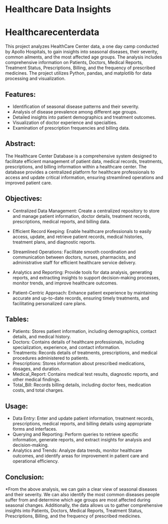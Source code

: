 # Healthcare Data Insights
# Healthcarecenterdata

This project analyzes HealthCare Center data, a one day camp conducted by Apollo Hospitals, to gain insights into seasonal diseases, their severity, common ailments, and the most affected age groups. The analysis includes comprehensive information on Patients, Doctors, Medical Reports, Treatment Status, Prescriptions, Billing, and the frequency of prescribed medicines. The project utilizes Python, pandas, and matplotlib for data processing and visualization.

## Features:
* Identification of seasonal disease patterns and their severity.
* Analysis of disease prevalence among different age groups.
* Detailed insights into patient demographics and treatment outcomes.
* Visualization of doctor experience and specialties.
* Examination of prescription frequencies and billing data.

## Abstract:
The Healthcare Center Database is a comprehensive system designed to facilitate efficient management of patient data, medical records, treatments, prescriptions, and billing information within a healthcare center. The database provides a centralized platform for healthcare professionals to access and update critical information, ensuring streamlined operations and improved patient care.

## Objectives:
* Centralized Data Management: Create a centralized repository to store and manage patient information, doctor details, treatment records, prescriptions, medical reports, and billing data.

* Efficient Record Keeping: Enable healthcare professionals to easily access, update, and retrieve patient records, medical histories, treatment plans, and diagnostic reports.

* Streamlined Operations: Facilitate smooth coordination and communication between doctors, nurses, pharmacists, and administrative staff for efficient healthcare service delivery.

* Analytics and Reporting: Provide tools for data analysis, generating reports, and extracting insights to support decision-making processes, monitor trends, and improve healthcare outcomes.

* Patient-Centric Approach: Enhance patient experience by maintaining accurate and up-to-date records, ensuring timely treatments, and facilitating personalized care plans.

## Tables:
* Patients: Stores patient information, including demographics, contact details, and medical history.
* Doctors: Contains details of healthcare professionals, including specialization, experience, and contact information.
* Treatments: Records details of treatments, prescriptions, and medical procedures administered to patients.
* Prescriptions: Stores information about prescribed medications, dosages, and duration.
* Medical_Report: Contains medical test results, diagnostic reports, and other medical findings.
* Total_Bill: Records billing details, including doctor fees, medication costs, and total charges.

## Usage:
* Data Entry: Enter and update patient information, treatment records, prescriptions, medical reports, and billing details using appropriate forms and interfaces.
* Querying and Reporting: Perform queries to retrieve specific information, generate reports, and extract insights for analysis and decision-making.
* Analytics and Trends: Analyze data trends, monitor healthcare outcomes, and identify areas for improvement in patient care and operational efficiency.

## Conclusion:
*From the above analysis, we can gain a clear view of seasonal diseases and their severity. We can also identify the most common diseases people suffer from and determine which age groups are most affected during seasonal changes. Additionally, the data allows us to gather comprehensive insights into Patients, Doctors, Medical Reports, Treatment Status, Prescriptions, Billing, and the frequency of prescribed medicines.
